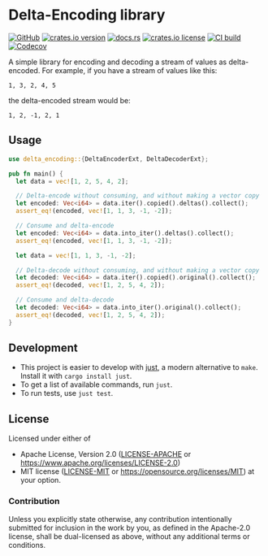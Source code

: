 # Delta-Encoding library

[![GitHub](https://img.shields.io/badge/github-nyurik/delta--encoding-8da0cb?logo=github)](https://github.com/nyurik/delta-encoding)
[![crates.io version](https://img.shields.io/crates/v/delta-encoding)](https://crates.io/crates/delta-encoding)
[![docs.rs](https://img.shields.io/docsrs/delta-encoding)](https://docs.rs/delta-encoding)
[![crates.io license](https://img.shields.io/crates/l/delta-encoding)](https://github.com/nyurik/delta-encoding/blob/main/LICENSE-APACHE)
[![CI build](https://github.com/nyurik/delta-encoding/actions/workflows/ci.yml/badge.svg)](https://github.com/nyurik/delta-encoding/actions)
[![Codecov](https://img.shields.io/codecov/c/github/nyurik/delta-encoding)](https://app.codecov.io/gh/nyurik/delta-encoding)


A simple library for encoding and decoding a stream of values as delta-encoded.  For example, if you have a stream of values like this:

```text
1, 3, 2, 4, 5
```

the delta-encoded stream would be:

```text
1, 2, -1, 2, 1
```

## Usage

```rust
use delta_encoding::{DeltaEncoderExt, DeltaDecoderExt};

pub fn main() {
  let data = vec![1, 2, 5, 4, 2];

  // Delta-encode without consuming, and without making a vector copy
  let encoded: Vec<i64> = data.iter().copied().deltas().collect();
  assert_eq!(encoded, vec![1, 1, 3, -1, -2]);

  // Consume and delta-encode
  let encoded: Vec<i64> = data.into_iter().deltas().collect();
  assert_eq!(encoded, vec![1, 1, 3, -1, -2]);

  let data = vec![1, 1, 3, -1, -2];

  // Delta-decode without consuming, and without making a vector copy
  let decoded: Vec<i64> = data.iter().copied().original().collect();
  assert_eq!(decoded, vec![1, 2, 5, 4, 2]);

  // Consume and delta-decode
  let decoded: Vec<i64> = data.into_iter().original().collect();
  assert_eq!(decoded, vec![1, 2, 5, 4, 2]);
}
```

## Development

* This project is easier to develop with [just](https://github.com/casey/just#readme), a modern alternative to `make`.
  Install it with `cargo install just`.
* To get a list of available commands, run `just`.
* To run tests, use `just test`.

## License

Licensed under either of

* Apache License, Version 2.0 ([LICENSE-APACHE](LICENSE-APACHE) or <https://www.apache.org/licenses/LICENSE-2.0>)
* MIT license ([LICENSE-MIT](LICENSE-MIT) or <https://opensource.org/licenses/MIT>)
  at your option.

### Contribution

Unless you explicitly state otherwise, any contribution intentionally
submitted for inclusion in the work by you, as defined in the
Apache-2.0 license, shall be dual-licensed as above, without any
additional terms or conditions.
